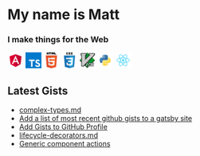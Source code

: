 # My name is Matt

### I make things for the Web

<div>
  <img height="32" width="32" alt="Angular" title="Angular" src="https://raw.githubusercontent.com/github/explore/80688e429a7d4ef2fca1e82350fe8e3517d3494d/topics/angular/angular.png">
  <img height="32" width="32" alt="TypeScript" title="TypeScript" src="https://raw.githubusercontent.com/github/explore/80688e429a7d4ef2fca1e82350fe8e3517d3494d/topics/typescript/typescript.png" alt="Typescript"/>
  <img height="32" width="32" alt="HTML" title="HTML" src="https://raw.githubusercontent.com/github/explore/80688e429a7d4ef2fca1e82350fe8e3517d3494d/topics/html/html.png" />
  <img height="32" width="32" alt="CSS" title="CSS" src="https://raw.githubusercontent.com/github/explore/80688e429a7d4ef2fca1e82350fe8e3517d3494d/topics/css/css.png" />
  <img height="32" width="32" alt="Vim" title="Vim" src="https://raw.githubusercontent.com/github/explore/80688e429a7d4ef2fca1e82350fe8e3517d3494d/topics/vim/vim.png">
  <img height="32" width="32" alt="Python" title="Python" src="https://raw.githubusercontent.com/github/explore/80688e429a7d4ef2fca1e82350fe8e3517d3494d/topics/python/python.png">
  <img height="32" width="32" alt="React" title="React" src="https://raw.githubusercontent.com/github/explore/80688e429a7d4ef2fca1e82350fe8e3517d3494d/topics/react/react.png">
</div>

## Latest Gists
<!-- GIST-LIST:START -->
- [complex-types.md](https://gist.github.com/matttelliott/1e496b8e83314f004b2711a7f50e236f)
- [Add a list of most recent github gists to a gatsby site](https://gist.github.com/matttelliott/2ec1f3279cef03d67e486d406d60e2ea)
- [Add Gists to GitHub Profile](https://gist.github.com/matttelliott/53baa36bfaef4f41baa134c6023d2629)
- [lifecycle-decorators.md](https://gist.github.com/matttelliott/8f8ef97ff90e18db397b948b8532d9af)
- [Generic component actions](https://gist.github.com/matttelliott/19be64f02aa6a81a84a6f837328671ea)
<!-- GIST-LIST:END -->
